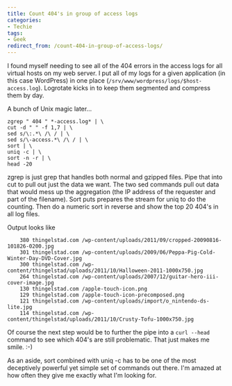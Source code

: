```yaml
---
title: Count 404's in group of access logs
categories:
- Techie
tags:
- Geek
redirect_from: /count-404-in-group-of-access-logs/
---
```


I found myself needing to see all of the 404 errors in the access logs for all virtual hosts on my web server. I put all of my logs for a given application (in this case WordPress) in one place (`/srv/www/wordpress/logs/$host-access.log`). Logrotate kicks in to keep them segmented and compress them by day.

A bunch of Unix magic later...
    
    zgrep " 404 " *-access.log* | \
    cut -d " " -f 1,7 | \
    sed s/\:.*\ /\ / | \
    sed s/\-access.*\ /\ / | \
    sort | \
    uniq -c | \
    sort -n -r | \
    head -20
    

zgrep is just grep that handles both normal and gzipped files. Pipe that into cut to pull out just the data we want. The two sed commands pull out data that would mess up the aggregation (the IP address of the requester and part of the filename). Sort puts prepares the stream for uniq to do the counting. Then do a numeric sort in reverse and show the top 20 404's in all log files.

Output looks like

        380 thingelstad.com /wp-content/uploads/2011/09/cropped-20090816-101826-0200.jpg
        301 thingelstad.com /wp-content/uploads/2009/06/Peppa-Pig-Cold-Winter-Day-DVD-Cover.jpg
        300 thingelstad.com /wp-content/thingelstad/uploads/2011/10/Halloween-2011-1000x750.jpg
        264 thingelstad.com /wp-content/uploads/2007/12/guitar-hero-iii-cover-image.jpg
        130 thingelstad.com /apple-touch-icon.png
        129 thingelstad.com /apple-touch-icon-precomposed.png
        121 thingelstad.com /wp-content/uploads/import/o_nintendo-ds-lite.jpg
        114 thingelstad.com /wp-content/thingelstad/uploads/2011/10/Crusty-Tofu-1000x750.jpg
    

Of course the next step would be to further the pipe into a `curl --head` command to see which 404's are still problematic. That just makes me smile. :-)

As an aside, sort combined with uniq -c has to be one of the most deceptively powerful yet simple set of commands out there. I'm amazed at how often they give me exactly what I'm looking for.
